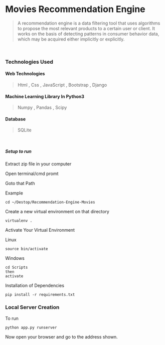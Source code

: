 # Movies Recommendation Engine 
>A recommendation engine is a data filtering tool that uses algorithms to propose the most relevant products to a certain user or client. It works on the basis of detecting patterns in consumer behavior data, which may be acquired either implicitly or explicitly.
<br>


### Technologies Used

#### Web Technologies
> Html , Css , JavaScript , Bootstrap , Django

#### Machine Learning Library In Python3
> Numpy , Pandas , Scipy

#### Database
> SQLite

<br>

##### Setup to run

Extract zip file in your computer

Open terminal/cmd promt

Goto that Path

Example

```
cd ~/Destop/Recommendation-Engine-Movies
```
Create a new virtual environment on that directory

```
virtualenv .
```

Activate Your Virtual Environment

Linux
```
source bin/activate
```
Windows
```
cd Scripts
then
activate
```
Installation of Dependencies

```
pip install -r requirements.txt
```

### Local Server Creation

To run
```
python app.py runserver
```
Now open your browser and go to the address shown.
